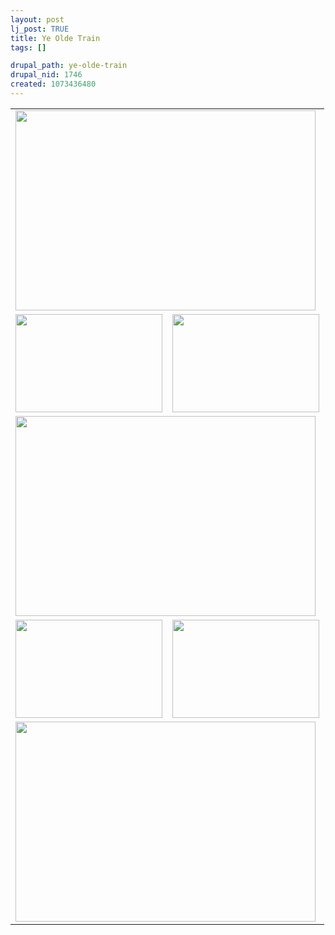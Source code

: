 ```yaml
--- 
layout: post
lj_post: TRUE
title: Ye Olde Train
tags: []

drupal_path: ye-olde-train
drupal_nid: 1746
created: 1073436480
---
```

<lj-cut text="Photos of the trip into the city on New Years Eve">
<table width="490" border="0" cellspacing="0" cellpadding="5">
	<tr>
		<td colspan="2"><img src="/files/lj-photos/nye2k3/IMG_5820.jpg" alt="" width="480" height="320" border="0"></td>
	</tr>
	<tr>
		<td><img src="/files/lj-photos/nye2k3/IMG_5818.jpg" alt="" width="235" height="157" border="0"></td>
		<td><img src="/files/lj-photos/nye2k3/IMG_5843.jpg" alt="" width="235" height="157" border="0"></td>
	</tr>
	<tr>
		<td colspan="2"><img src="/files/lj-photos/nye2k3/IMG_5829.jpg" alt="" width="480" height="320" border="0"></td>
	</tr>
	<tr>
		<td><img src="/files/lj-photos/nye2k3/IMG_5851.jpg" alt="" width="235" height="157" border="0"></td>
		<td><img src="/files/lj-photos/nye2k3/IMG_5852.jpg" alt="" width="235" height="157" border="0"></td>
	</tr>
	<tr>
		<td colspan="2"><img src="/files/lj-photos/nye2k3/IMG_5854.jpg" alt="" width="480" height="320" border="0"></td>
	</tr>
</table>
